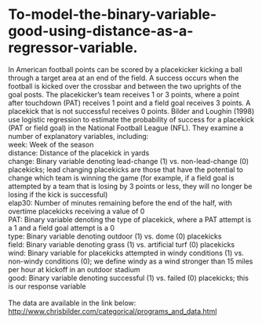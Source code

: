 # To-model-the-binary-variable-good-using-distance-as-a-regressor-variable.
In American football points can be scored by a placekicker kicking a ball through a target area at an end of the field. A success occurs when the football is kicked over the crossbar and between the two uprights of the goal posts. The placekicker’s team receives 1 or 3 points, where a point after touchdown (PAT) receives 1 point and a field goal receives 3 points. A placekick that is not successful receives 0 points. Bilder and Loughin (1998) use logistic regression to estimate the probability of success for a placekick (PAT or field goal) in the National Football League (NFL). They examine a number of explanatory variables, including:<br>
week: Week of the season<br>
distance: Distance of the placekick in yards<br>
change: Binary variable denoting lead-change (1) vs. non-lead-change (0) placekicks; lead changing placekicks are those that have the potential to change which team is winning the game (for example, if a field goal is attempted by a team that is losing by 3 points or less, they will no longer be losing if the kick is successful)<br>
elap30: Number of minutes remaining before the end of the half, with overtime placekicks receiving a value of 0<br>
PAT: Binary variable denoting the type of placekick, where a PAT attempt is a 1 and a field goal attempt is a 0<br>
type: Binary variable denoting outdoor (1) vs. dome (0) placekicks<br>
field: Binary variable denoting grass (1) vs. artificial turf (0) placekicks<br>
wind: Binary variable for placekicks attempted in windy conditions (1) vs. non-windy conditions (0); we define windy as a wind stronger than 15 miles per hour at kickoff in an outdoor stadium<br>
good: Binary variable denoting successful (1) vs. failed (0) placekicks; this is our response variable<br>
<br>
The data are available in the link below:
<br>
http://www.chrisbilder.com/categorical/programs_and_data.html

